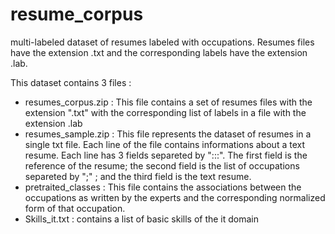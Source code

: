 # resume_corpus
multi-labeled dataset of resumes labeled with occupations. Resumes files have the extension .txt and the corresponding labels have the extension .lab.

This dataset contains 3 files :
- resumes_corpus.zip : This file contains a set of resumes files with the extension ".txt" with the corresponding list of labels in a file with the extension .lab
- resumes_sample.zip : This file represents the dataset of resumes in a single txt file. Each line of the file contains informations about a text resume. Each line has 3 fields separeted by ":::". The first field is the reference of the resume; the second field is the list of occupations separeted by ";" ; and the third field is the text resume.
- pretraited_classes : This file contains the associations between the occupations as written by the experts and the corresponding normalized form of that occupation.
- Skills_it.txt : contains a list of basic skills of the it domain
